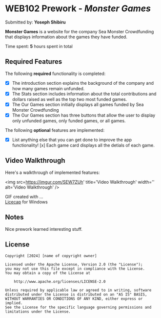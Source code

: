# WEB102 Prework - *Monster Games*

Submitted by: **Yoseph Shibiru**

**Monster Games** is a website for the company Sea Monster Crowdfunding that displays information about the games they have funded.

Time spent: **5** hours spent in total

## Required Features

The following **required** functionality is completed:

* [x] The introduction section explains the background of the company and how many games remain unfunded.
* [x] The Stats section includes information about the total contributions and dollars raised as well as the top two most funded games.
* [x] The Our Games section initially displays all games funded by Sea Monster Crowdfunding
* [x] The Our Games section has three buttons that allow the user to display only unfunded games, only funded games, or all games.

The following **optional** features are implemented:

* [x] List anything else that you can get done to improve the app functionality!
    [x] Each game card displays all the detials of each game.
## Video Walkthrough

Here's a walkthrough of implemented features:

<img src=https://imgur.com/SEW7ZUh' title='Video Walkthrough' width='' alt='Video Walkthrough' />

<!-- Replace this with whatever GIF tool you used! -->
GIF created with ...  
[Licecap](https://www.cockos.com/licecap/) for Windows

## Notes

Nice prework learned interesting stuff.

## License

    Copyright [2024] [name of copyright owner]

    Licensed under the Apache License, Version 2.0 (the "License");
    you may not use this file except in compliance with the License.
    You may obtain a copy of the License at

        http://www.apache.org/licenses/LICENSE-2.0

    Unless required by applicable law or agreed to in writing, software
    distributed under the License is distributed on an "AS IS" BASIS,
    WITHOUT WARRANTIES OR CONDITIONS OF ANY KIND, either express or implied.
    See the License for the specific language governing permissions and
    limitations under the License.
